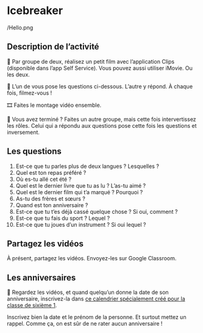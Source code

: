 # Icebreaker

/Hello.png

## Description de l’activité

🎥 Par groupe de deux, réalisez un petit film avec l’application Clips (disponible dans l’app Self Service). Vous pouvez aussi utiliser iMovie. Ou les deux.

💬 L’un de vous pose les questions ci-dessous. L’autre y répond. À chaque fois, filmez-vous ! 

🎞 Faites le montage vidéo ensemble.

👬 Vous avez terminé ? Faites un autre groupe, mais cette fois intervertissez les rôles. Celui qui a répondu aux questions pose cette fois les questions et inversement.

## Les questions

1. Est-ce que tu parles plus de deux langues ? Lesquelles ?
2. Quel est ton repas préféré ?
3. Où es-tu allé cet été ?
4. Quel est le dernier livre que tu as lu ? L’as-tu aimé ?
5. Quel est le dernier film qui t’a marqué ? Pourquoi ?
6. As-tu des frères et sœurs ?
7. Quand est ton anniversaire ?
8. Est-ce que tu t’es déjà cassé quelque chose ? Si oui, comment ?
9. Est-ce que tu fais du sport ? Lequel ?
10. Est-ce que tu joues d’un instrument ? Si oui lequel ?

## Partagez les vidéos

À présent, partagez les vidéos. Envoyez-les sur Google Classroom.

## Les anniversaires

🎂 Regardez les vidéos, et quand quelqu’un donne la date de son anniversaire, inscrivez-la dans [ce calendrier spécialement créé pour la classe de sixième 1](https://calendar.google.com/calendar/embed?src=c_l8hrm69hkcfp5c8lfbosahnuso%40group.calendar.google.com&ctz=Europe%2FLondon).

Inscrivez bien la date et le prénom de la personne. Et surtout mettez un rappel. Comme ça, on est sûr de ne rater aucun anniversaire !

